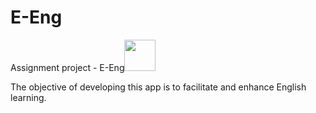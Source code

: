 # E-Eng
Assignment project - E-Eng<img src="https://lh3.googleusercontent.com/F22ngKJUtwCEfNCjoFVpBO8QohA7il0uOW1cj6HWcHjq9AZSO9pebqXEfRc2bsoIq5g" width="50"/>
</br>

The objective of developing this app is to facilitate and enhance English learning.




